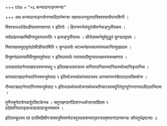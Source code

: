 +++
title = "५६ कन्यादानाङ्गमन्त्राः"

+++
अथ कन्यादानाङ्गत्वेनगवादिदानेमन्त्राः यज्ञसाधनभूतायाविश्वस्याघौघनाशिनी ।

विश्वरूपधरोदेवःप्रीयतामनयागवा १ इतिगोः । हिरण्यगर्भसंभूतंसौवर्णचाङ्गुलीयकम ।

सर्वप्रदंप्रयच्छामिप्रीणातुकमलापतिः १ इत्यङ्गुलीयस्यः । क्षीरोदमथनेपूर्वमुद्धृतं कुण्डलद्वयम ।

श्रियासहसमुद्भूतंददेश्रीःप्रीयतामिति १ कुण्डलयोः काञ्चनंहस्तवलयंरूपकान्तिसुखप्रदम ।

विभूषणंप्रदास्यामिविभूषयतुमेसदा १ इतिवलययोः परापवादपैशून्यादभक्ष्यस्यचभक्षणात ।

उत्पन्नपापंदानेनताम्रपात्रस्यनश्यतु १ इतिताम्रजलपात्रस्य यानिपापानिकाम्यानिकाम्योत्थानिकृतानिच ।

कांस्यपात्रप्रदानेनतानिनश्यन्तुमेसदा १ इतिभोजनार्थकांस्यपात्रस्य अगम्यागमनंचैवपरदाराभिमर्शनम्‍ ।

रौप्यपात्रप्रदानेनतानिनश्यन्तुमेसदा १ इतिजलार्थस्यभोजनार्थस्यचरौप्यपात्रस्यपूरितंपूगपूगेननागवल्लीदलान्वितम ।

पूर्णेनचूर्णपात्रेणकर्पूरपिष्टकेनच । सपूगखण्डनंदिव्यंगन्धर्वाप्सरसांप्रियम १ ददेदेवनिरातङ्कत्वत्प्रसादात्कुरुष्वमाम ।

इतिताम्बूलस्य एवं दासीमहिषीगजाश्वभूमिस्वर्णपात्रपुस्तकशय्यागृहरजतवृषभानांदानमन्त्राः कौस्तुभेद्रष्टव्याः ॥
